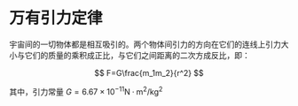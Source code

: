# 万有引力定律

宇宙间的一切物体都是相互吸引的。两个物体间引力的方向在它们的连线上引力大小与它们的质量的乘积成正比，与它们之间距离的二次方成反比，即：

$$
F=G\frac{m_1m_2}{r^2}
$$

其中，引力常量 $G=6.67×10^{-11}\mathrm{N\cdotp{m^2}/kg^2}$
